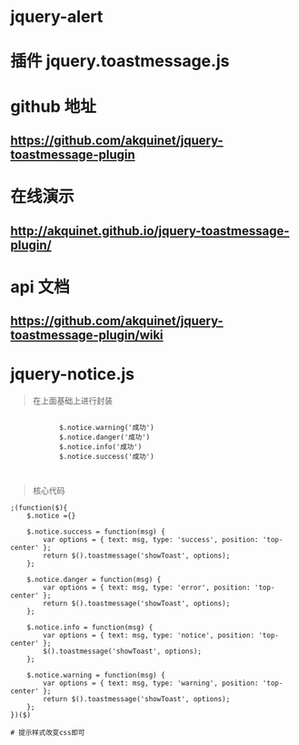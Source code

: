 # jquery-alert

# 插件 jquery.toastmessage.js
# github 地址
## https://github.com/akquinet/jquery-toastmessage-plugin

# 在线演示
## http://akquinet.github.io/jquery-toastmessage-plugin/

# api 文档
## https://github.com/akquinet/jquery-toastmessage-plugin/wiki

# jquery-notice.js 
>在上面基础上进行封装
```
 
            $.notice.warning('成功')
            $.notice.danger('成功')
            $.notice.info('成功')
            $.notice.success('成功')

        
```
>核心代码
```
;(function($){
    $.notice ={}

    $.notice.success = function(msg) {
        var options = { text: msg, type: 'success', position: 'top-center' };
        return $().toastmessage('showToast', options);
    };

    $.notice.danger = function(msg) {
        var options = { text: msg, type: 'error', position: 'top-center' };
        return $().toastmessage('showToast', options);
    };

    $.notice.info = function(msg) {
        var options = { text: msg, type: 'notice', position: 'top-center' };
        $().toastmessage('showToast', options);
    };

    $.notice.warning = function(msg) {
        var options = { text: msg, type: 'warning', position: 'top-center' };
        return $().toastmessage('showToast', options);
    };
})($)

# 提示样式改变css即可

```
